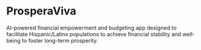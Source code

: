# ProsperaViva
AI-powered financial empowerment and budgeting app designed to facilitate Hispanic/Latinx populations to achieve financial stability and well-being to foster long-term prosperity.
